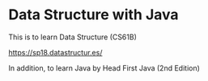 # Data Structure with Java

This is to learn Data Structure (CS61B)

https://sp18.datastructur.es/

In addition, to learn Java by Head First Java (2nd Edition)